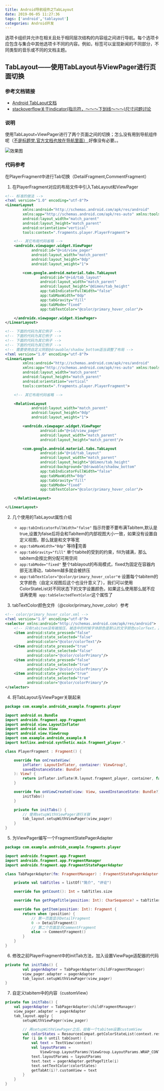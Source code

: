 ```yaml
---
title: Android导航组件之TabLayout
date: 2019-06-05 11:27:36
tags: ['android','tablayout']
categories: Android开发
---
```


选项卡组织并允许在相关且处于相同层次结构的内容组之间进行导航。每个选项卡应包含与集合中其他选项卡不同的内容。例如，标签可以呈现新闻的不同部分，不同类型的音乐或不同的文档主题。
<!--more-->

## TabLayout——使用TabLayout与ViewPager进行页面切换

### 参考文档链接
* [Android TabLaout文档](https://developer.android.google.cn/reference/com/google/android/material/tabs/TabLayout?hl=en)
* [stackoverflow关于indicator(指示符，～～～下划线～～～)尺寸问题讨论](https://stackoverflow.com/questions/40480675/android-tab-layout-wrap-tab-indicator-width-with-respect-to-tab-title)

### 说明
使用TabLayout+ViewPager进行了两个页面之间的切换；怎么没有用到导航组件呢（[不是标题党,官方文档也放在导航里面）](https://developer.android.google.cn/guide/navigation/navigation-swipe-view?hl=en),好像没有必要。。

![效果图](/images/jetpack/tab-navigation.png)

### 代码参考

在PlayerFragment中进行Tab切换（DetailFragment,CommentFragment）

1. 在PlayerFragment对应的布局文件中引入TabLayout和ViewPager
```xml
<!-- 标准的做法 -->
<?xml version="1.0" encoding="utf-8"?>
<LinearLayout
        xmlns:android="http://schemas.android.com/apk/res/android"
        xmlns:app="http://schemas.android.com/apk/res-auto" xmlns:tools="http://schemas.android.com/tools"
        android:layout_width="match_parent"
        android:layout_height="match_parent"
        android:orientation="vertical"
        tools:context=".fragments.player.PlayerFragment">

    <!-- 其它布局代码省略 -->
    <androidx.viewpager.widget.ViewPager
            android:id="@+id/view_pager"
            android:layout_width="match_parent"
            android:layout_height="0dp"
            android:layout_weight="1">

        <com.google.android.material.tabs.TabLayout
                android:id="@+id/tab_layout"
                android:layout_width="match_parent"
                android:layout_height="@dimen/tab_height"
                app:tabIndicatorFullWidth="false"
                app:tabMaxWidth="0dp"
                app:tabGravity="fill"
                app:tabMode="fixed"
                app:tabTextColor="@color/primary_hover_color"/>

    </androidx.viewpager.widget.ViewPager>
</LinearLayout>

<!-- 下面的代码为其它例子 -->
<!-- 下面的代码为其它例子 -->
<!-- 下面的代码为其它例子 -->
<!-- 下面的代码为其它例子 -->
<!-- 需要使用自定义阴影@drawable/shadow_bottom适当调整了布局 -->
<?xml version="1.0" encoding="utf-8"?>
<LinearLayout
        xmlns:android="http://schemas.android.com/apk/res/android"
        xmlns:app="http://schemas.android.com/apk/res-auto" xmlns:tools="http://schemas.android.com/tools"
        android:layout_width="match_parent"
        android:layout_height="match_parent"
        android:orientation="vertical"
        tools:context=".fragments.player.PlayerFragment">

    <!-- 其它布局代码省略 -->

    <RelativeLayout
            android:layout_width="match_parent"
            android:layout_height="0dp"
            android:layout_weight="1">

        <androidx.viewpager.widget.ViewPager
                android:id="@+id/view_pager"
                android:layout_width="match_parent"
                android:layout_height="match_parent"/>

        <com.google.android.material.tabs.TabLayout
                android:id="@+id/tab_layout"
                android:layout_width="match_parent"
                android:layout_height="@dimen/tab_height"
                android:background="@drawable/shadow_bottom"
                app:tabIndicatorFullWidth="false"
                app:tabMaxWidth="0dp"
                app:tabGravity="fill"
                app:tabMode="fixed"
                app:tabTextColor="@color/primary_hover_color"/>

    </RelativeLayout>

</LinearLayout>
```

2. 几个使用的TabLayout属性介绍
    * `app:tabIndicatorFullWidth="false"` 指示符要不要布满TabItem,默认是true,设置为false后将会和TabItem的内部视图大小一致，如果没有设置自定义视图，那么就是和文字等宽
    * `app:tabMaxWidth="0dp"` 等待完善
    * `app:tabGravity="fill"` 单个tabite的受到的约束，fill为铺满，那么tabitem会按比例分配可用空间
    * `app:tabMode="fixed"` 整个tablayout的布局模式，fixed为固定在容器内部无法滑动，tabitem越多就会被挤压
    * `app:tabTextColor="@color/primary_hover_color"`e 设置每个tabitem的文字颜色（自定义视图后这个也没什意义了），我们可以使用ColorStateList对不同状态下的文字设置颜色，如果这么使用那么就不应该再使用` app:tabSelectedTextColor`这个属性了

3. tabTextColor颜色文件（@color/primary_hover_color）参考
```xml
<!-- color/primary_hover_color.xml -->
<?xml version="1.0" encoding="utf-8"?>
<selector xmlns:android="http://schemas.android.com/apk/res/android">
    <!-- 只有tabitem没有被按压，被选中的时候字体颜色是默认的文字颜色colorText，其它都为高亮colorPrimary -->
    <item android:state_pressed="false"
          android:state_selected="false"
          android:color="@color/colorText"/>
    <item android:state_pressed="true"
          android:state_selected="false"
          android:color="@color/colorPrimary"/>
    <item android:state_pressed="false"
          android:state_selected="true"
          android:color="@color/colorPrimary"/>
    <item android:state_pressed="true"
          android:state_selected="true"
          android:color="@color/colorPrimary"/>
</selector>
```

4. 将TabLayout与ViewPager关联起来
```kotlin
package com.example.androidx_example.fragments.player

import android.os.Bundle
import androidx.fragment.app.Fragment
import android.view.LayoutInflater
import android.view.View
import android.view.ViewGroup
import com.example.androidx_example.R
import kotlinx.android.synthetic.main.fragment_player.*

class PlayerFragment : Fragment() {

    override fun onCreateView(
        inflater: LayoutInflater, container: ViewGroup?,
        savedInstanceState: Bundle?
    ): View? {
        return inflater.inflate(R.layout.fragment_player, container, false)
    }

    override fun onViewCreated(view: View, savedInstanceState: Bundle?) {
        initTabs()
    }

    private fun initTabs() {
        // 使用setupWithViewPager进行关联
        tab_layout.setupWithViewPager(view_pager)
    }
}

```

5. 为ViewPager编写一个FragmentStatePagerAdapter
```kotlin
package com.example.androidx_example.fragments.player

import androidx.fragment.app.Fragment
import androidx.fragment.app.FragmentManager
import androidx.fragment.app.FragmentStatePagerAdapter

class TabPagerAdapter(fm: FragmentManager) : FragmentStatePagerAdapter(fm, BEHAVIOR_RESUME_ONLY_CURRENT_FRAGMENT) {

    private val tabTitles = listOf("简介", "评论")

    override fun getCount(): Int = tabTitles.size

    override fun getPageTitle(position: Int): CharSequence? = tabTitles[position]

    override fun getItem(position: Int): Fragment {
        return when (position) {
            // 第一页面显示DetailFragment
            0 -> DetailFragment()
            // 第二个页面显示CommentFragment
            else -> CommentFragment()
        }
    }
}
```

6. 修改之前PlayerFragment中的initTab方法，加入设置ViewPage适配器的代码
```kotlin
private fun initTabs() {
        val pagerAdapter = TabPagerAdapter(childFragmentManager)
        view_pager.adapter = pagerAdapter
        tab_layout.setupWithViewPager(view_pager)
}
```
7. 自定义tabitem中的内容（customView）
```kotlin
private fun initTabs() {
    val pagerAdapter = TabPagerAdapter(childFragmentManager)
    view_pager.adapter = pagerAdapter
    tab_layout.apply {
        setupWithViewPager(view_pager)

        // 再setupWithViewPager之后，给每一个tabitem设置customView
        val colorStates = ResourcesCompat.getColorStateList(context.resources, R.color.primary_hover_color, null)
        for (i in 0 until tabCount) {
            val text = TextView(context)
            val layoutParams =
                ViewGroup.LayoutParams(ViewGroup.LayoutParams.WRAP_CONTENT, ViewGroup.LayoutParams.WRAP_CONTENT)
            text.layoutParams = layoutParams
            text.text = pagerAdapter.getPageTitle(i)
            text.setTextColor(colorStates)
            getTabAt(i)?.customView = text
        }
    }
}
```
